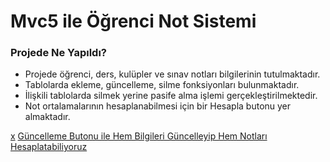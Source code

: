 # Mvc5 ile Öğrenci Not Sistemi

### Projede Ne Yapıldı?

* Projede öğrenci, ders, kulüpler ve sınav notları bilgilerinin tutulmaktadır.
* Tablolarda ekleme, güncelleme, silme fonksiyonları bulunmaktadır.
* İlişkili tablolarda silmek yerine pasife alma işlemi gerçekleştirilmektedir.
* Not ortalamalarının hesaplanabilmesi için bir Hesapla butonu yer almaktadır.



[x](https://www.hizliresim.com/58eoknf)
[Güncelleme Butonu ile Hem Bilgileri Güncelleyip Hem Notları Hesaplatabiliyoruz](https://www.hizliresim.com/1dxezgb)

